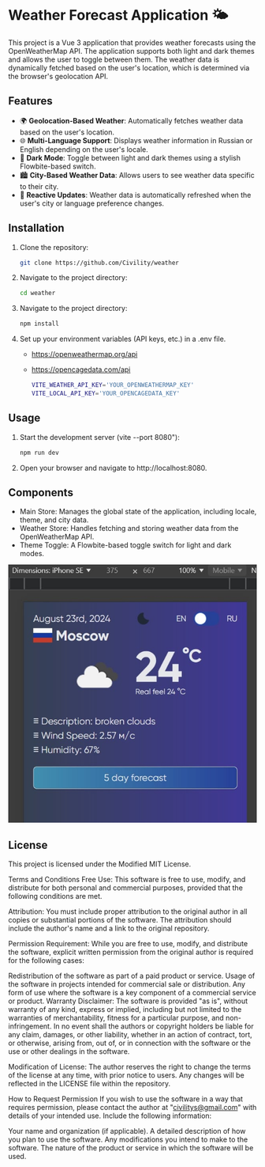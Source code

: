 # Weather Forecast Application 🌤️

This project is a Vue 3 application that provides weather forecasts using the OpenWeatherMap API. The application supports both light and dark themes and allows the user to toggle between them. The weather data is dynamically fetched based on the user's location, which is determined via the browser's geolocation API.

## Features

- 🌍 **Geolocation-Based Weather**: Automatically fetches weather data based on the user's location.
- 🌐 **Multi-Language Support**: Displays weather information in Russian or English depending on the user's locale.
- 🌙 **Dark Mode**: Toggle between light and dark themes using a stylish Flowbite-based switch.
- 🏙 **City-Based Weather Data**: Allows users to see weather data specific to their city.
- 🔄 **Reactive Updates**: Weather data is automatically refreshed when the user's city or language preference changes.

## Installation

1. Clone the repository:

   ```bash
   git clone https://github.com/Civility/weather

   ```

2. Navigate to the project directory:

   ```bash
   cd weather

   ```

3. Navigate to the project directory:

   ```bash
   npm install

   ```

4. Set up your environment variables (API keys, etc.) in a .env file.

   - https://openweathermap.org/api
   - https://opencagedata.com/api

     ```bash
     VITE_WEATHER_API_KEY='YOUR_OPENWEATHERMAP_KEY'
     VITE_LOCAL_API_KEY='YOUR_OPENCAGEDATA_KEY'

     ```

## Usage

1. Start the development server (vite --port 8080"):

   ```bash
   npm run dev

   ```

2. Open your browser and navigate to http://localhost:8080.

## Components

- Main Store: Manages the global state of the application, including locale, theme, and city data.
- Weather Store: Handles fetching and storing weather data from the OpenWeatherMap API.
- Theme Toggle: A Flowbite-based toggle switch for light and dark modes.

![Weather Forecast](./public/weather_forecast.jpg)

## License

This project is licensed under the Modified MIT License.

Terms and Conditions
Free Use: This software is free to use, modify, and distribute for both personal and commercial purposes, provided that the following conditions are met.

Attribution: You must include proper attribution to the original author in all copies or substantial portions of the software. The attribution should include the author's name and a link to the original repository.

Permission Requirement: While you are free to use, modify, and distribute the software, explicit written permission from the original author is required for the following cases:

Redistribution of the software as part of a paid product or service.
Usage of the software in projects intended for commercial sale or distribution.
Any form of use where the software is a key component of a commercial service or product.
Warranty Disclaimer: The software is provided "as is", without warranty of any kind, express or implied, including but not limited to the warranties of merchantability, fitness for a particular purpose, and non-infringement. In no event shall the authors or copyright holders be liable for any claim, damages, or other liability, whether in an action of contract, tort, or otherwise, arising from, out of, or in connection with the software or the use or other dealings in the software.

Modification of License: The author reserves the right to change the terms of the license at any time, with prior notice to users. Any changes will be reflected in the LICENSE file within the repository.

How to Request Permission
If you wish to use the software in a way that requires permission, please contact the author at "civilitys@gmail.com" with details of your intended use. Include the following information:

Your name and organization (if applicable).
A detailed description of how you plan to use the software.
Any modifications you intend to make to the software.
The nature of the product or service in which the software will be used.
